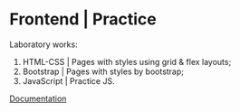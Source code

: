 # Frontend | Practice

Laboratory works:
1. HTML-CSS | Pages with styles using grid & flex layouts;
2. Bootstrap | Pages with styles by bootstrap;
3. JavaScript | Practice JS.

[Documentation](https://drive.google.com/drive/folders/1GSapuGeSa0zLeUag46RwQvfcxbshOe14?usp=sharing)